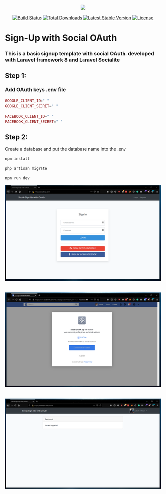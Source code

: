 <p align="center"><img src="https://laravel.com/assets/img/components/logo-laravel.svg"></p>

<p align="center">
<a href="https://travis-ci.org/laravel/framework"><img src="https://travis-ci.org/laravel/framework.svg" alt="Build Status"></a>
<a href="https://packagist.org/packages/laravel/framework"><img src="https://poser.pugx.org/laravel/framework/d/total.svg" alt="Total Downloads"></a>
<a href="https://packagist.org/packages/laravel/framework"><img src="https://poser.pugx.org/laravel/framework/v/stable.svg" alt="Latest Stable Version"></a>
<a href="https://packagist.org/packages/laravel/framework"><img src="https://poser.pugx.org/laravel/framework/license.svg" alt="License"></a>
</p>

# Sign-Up with Social OAuth

### This is a basic signup template with social OAuth. developed with Laravel framework 8 and Laravel Socialite 

## Step 1:
### Add OAuth keys .env file

```php
GOOGLE_CLIENT_ID=" "
GOOGLE_CLIENT_SECRET=" "

FACEBOOK_CLIENT_ID=" "
FACEBOOK_CLIENT_SECRET=" "
```

## Step 2:

Create a database and put the database name into the .env

```php
npm install
``` 
```php
php artisan migrate
```
```php
npm run dev 
```
<p align="center"><img src="https://raw.githubusercontent.com/ukmihiran/OAuth-Social-Login-Laravel/master/meta/indexPage.PNG" style="margin-bottom: 20px"></p>

<p align="center"><img src="https://raw.githubusercontent.com/ukmihiran/OAuth-Social-Login-Laravel/master/meta/fb.PNG" style="margin-bottom: 20px"></p>

<p align="center"><img src="https://raw.githubusercontent.com/ukmihiran/OAuth-Social-Login-Laravel/master/meta/google.PNG" style="margin-bottom: 20px"></p>